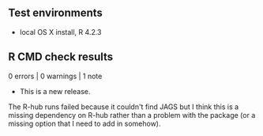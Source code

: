 ## Test environments
* local OS X install, R 4.2.3

## R CMD check results

0 errors | 0 warnings | 1 note

* This is a new release.

The R-hub runs failed because it couldn't find JAGS but I think this is a missing dependency on R-hub rather than a problem with the package (or a missing option that I need to add in somehow).
